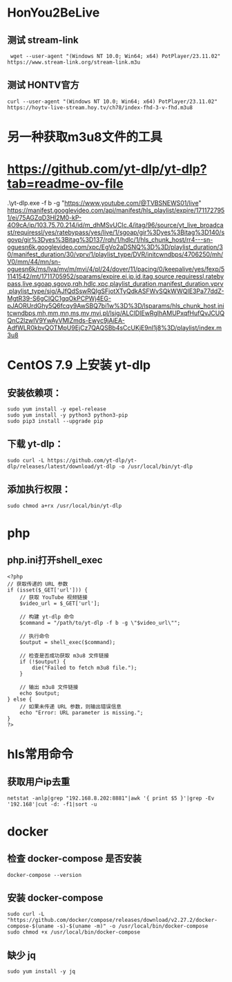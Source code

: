 # HonYou2BeLive
## 测试 stream-link
```
 wget --user-agent "(Windows NT 10.0; Win64; x64) PotPlayer/23.11.02"  https://www.stream-link.org/stream-link.m3u
```
## 测试 HONTV官方
```
curl --user-agent "(Windows NT 10.0; Win64; x64) PotPlayer/23.11.02" https://hoytv-live-stream.hoy.tv/ch78/index-fhd-3-v-fhd.m3u8
```
# 另一种获取m3u8文件的工具
# https://github.com/yt-dlp/yt-dlp?tab=readme-ov-file
 .\yt-dlp.exe -f b -g "https://www.youtube.com/@TVBSNEWS01/live"
https://manifest.googlevideo.com/api/manifest/hls_playlist/expire/1711727951/ei/75AGZqD3HI2M0-kP-4O9cA/ip/103.75.70.214/id/m_dhMSvUCIc.4/itag/96/source/yt_live_broadcast/requiressl/yes/ratebypass/yes/live/1/sgoap/gir%3Dyes%3Bitag%3D140/sgovp/gir%3Dyes%3Bitag%3D137/rqh/1/hdlc/1/hls_chunk_host/rr4---sn-oguesn6k.googlevideo.com/xpc/EgVo2aDSNQ%3D%3D/playlist_duration/30/manifest_duration/30/vprv/1/playlist_type/DVR/initcwndbps/4706250/mh/V0/mm/44/mn/sn-oguesn6k/ms/lva/mv/m/mvi/4/pl/24/dover/11/pacing/0/keepalive/yes/fexp/51141542/mt/1711705952/sparams/expire,ei,ip,id,itag,source,requiressl,ratebypass,live,sgoap,sgovp,rqh,hdlc,xpc,playlist_duration,manifest_duration,vprv,playlist_type/sig/AJfQdSswRQIgSFjotXTyQdkASFWvSQkWWQIE3Pa77ddZ-MgtR39-S6gCIQC1gqOkPCPWj4EG-pJAORUrdGhy5Q6fcqy9AwSBQ7bi1w%3D%3D/lsparams/hls_chunk_host,initcwndbps,mh,mm,mn,ms,mv,mvi,pl/lsig/ALClDIEwRgIhAMUPxqfHufQvJCUQQnC2lzwIV9YwAyVMlZmds-Ewyc9jAiEA-AdfWLR0kbvQOTMpU9EjCz7QAQSBb4sCcUKjE9nI1j8%3D/playlist/index.m3u8
# CentOS 7.9 上安装 yt-dlp
## 安装依赖项：
```
sudo yum install -y epel-release
sudo yum install -y python3 python3-pip
sudo pip3 install --upgrade pip
```
## 下载 yt-dlp：
```
sudo curl -L https://github.com/yt-dlp/yt-dlp/releases/latest/download/yt-dlp -o /usr/local/bin/yt-dlp
```
## 添加执行权限：
```
sudo chmod a+rx /usr/local/bin/yt-dlp
```
# php
## php.ini打开shell_exec 
```
<?php
// 获取传递的 URL 参数
if (isset($_GET['url'])) {
    // 获取 YouTube 视频链接
    $video_url = $_GET['url'];

    // 构建 yt-dlp 命令
    $command = "/path/to/yt-dlp -f b -g \"$video_url\"";

    // 执行命令
    $output = shell_exec($command);

    // 检查是否成功获取 m3u8 文件链接
    if (!$output) {
        die("Failed to fetch m3u8 file.");
    }

    // 输出 m3u8 文件链接
    echo $output;
} else {
    // 如果未传递 URL 参数，则输出错误信息
    echo "Error: URL parameter is missing.";
}
?>
```
# hls常用命令
## 获取用户ip去重
```
netstat -anlp|grep "192.168.8.202:8881"|awk '{ print $5 }'|grep -Ev '192.168'|cut -d: -f1|sort -u
```
# docker
## 检查 docker-compose 是否安装
```
docker-compose --version
```
## 安装 docker-compose
```
sudo curl -L "https://github.com/docker/compose/releases/download/v2.27.2/docker-compose-$(uname -s)-$(uname -m)" -o /usr/local/bin/docker-compose
sudo chmod +x /usr/local/bin/docker-compose
```
## 缺少 jq
```
sudo yum install -y jq
```
